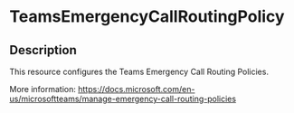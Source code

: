 
# TeamsEmergencyCallRoutingPolicy

## Description

This resource configures the Teams Emergency Call Routing Policies.

More information: https://docs.microsoft.com/en-us/microsoftteams/manage-emergency-call-routing-policies

